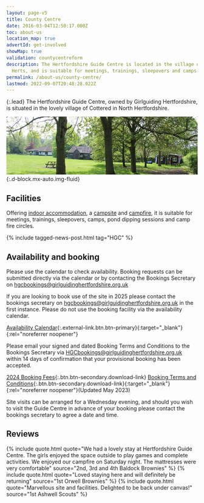 ```yaml
---
layout: page-v5
title: County Centre
date: 2016-03-04T12:50:17.000Z
toc: about-us
location_map: true
advertId: get-involved
showMap: true
validation: countycentreform
description: The Hertfordshire Guide Centre is located in the village of Cottered in North
  Herts, and is suitable for meetings, trainings, sleepovers and camps.
permalink: /about-us/county-centre/
lastmod: 2022-09-07T20:48:28.022Z
---
```

{:.lead}
The Hertfordshire Guide Centre, owned by Girlguiding Hertfordshire, is situated in the lovely village of Cottered in North Hertfordshire.

![Hertfordshire Guide Centre Campsite](/assets/images/2023/05/hgc-campsite-view.webp){:.d-block.mx-auto.img-fluid}

## Facilities

Offering [indoor accommodation](indoor-accommodation/), a [campsite](campsite/) and [campfire](campsite/#campfire-circle), it is suitable for meetings, trainings, sleepovers, camps, pond dipping sessions and camp fire circles.

{% include tagged-news-post.html tag="HGC" %}

## Availability and booking

Please use the calendar to check availability.  Booking requests can be submitted directly via the calendar or by contacting the Bookings Secretary on <hgcbookings@girlguidinghertfordshire.org.uk>

If you are looking to book use of the site in 2025 please contact the bookings secretary on <hgcbookings@girlguidinghertfordshire.org.uk> in the first instance. Please do not use the booking facility via the availability calendar.

[Availability Calendar](https://v2.hallmaster.co.uk/Diary/ViewWeeklyDiary/11336){:.external-link.btn.btn-primary}{:target="_blank"}{:rel="noreferrer noopener"}

Please email your signed and dated Booking Terms and Conditions to the Bookings Secretary via <HGCbookings@girlguidinghertfordshire.org.uk> within 14 days of confirmation that your provisional booking has been accepted.

[2024 Booking Fees](/assets/docs/2024/hertfordshire-guide-centre-2024-fees.pdf){:.btn.btn-secondary.download-link} [Booking Terms and Conditions](/assets/docs/2023/hgc-booking-conditions-may-23.pdf){:.btn.btn-secondary.download-link}{:target="_blank"}{:rel="noreferrer noopener"}(Updated May 2023)

Site visits can be arranged for a Wednesday evening, and should you wish to visit the Guide Centre in advance of your booking please contact the bookings secretary to agree a date and time.

## Reviews

{% include quote.html quote="We had a lovely stay at Hertfordshire Guide Centre.  The girls enjoyed the space outside to play games and complete activities.  We enjoyed our campfire on Saturday night.  The mattresses were very comfortable" source="​2nd, 3rd and 4th Baldock Brownies" %}
{% include quote.html quote="Loved staying here and will definitely be returning" source="1st Orwell Brownies" %}
{% include quote.html quote="Marvellous site and facilities.  Delighted to be back under canvas!" source="1st Ashwell Scouts" %}
